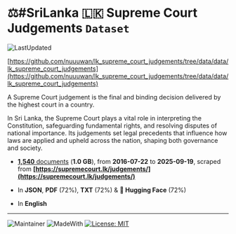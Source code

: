 # ⚖️#SriLanka 🇱🇰 Supreme Court Judgements `Dataset`

![LastUpdated](https://img.shields.io/badge/last_updated-2025--09--19_16:24:58-green)

[https://github.com/nuuuwan/lk_supreme_court_judgements/tree/data/data/lk_supreme_court_judgements](https://github.com/nuuuwan/lk_supreme_court_judgements/tree/data/data/lk_supreme_court_judgements)

A Supreme Court judgement is the final and binding decision delivered by the highest court in a country.

In Sri Lanka, the Supreme Court plays a vital role in interpreting the Constitution, safeguarding fundamental rights, and resolving disputes of national importance. Its judgements set legal precedents that influence how laws are applied and upheld across the nation, shaping both governance and society.

- [**1,540** documents](https://github.com/nuuuwan/lk_supreme_court_judgements/tree/data/data/lk_supreme_court_judgements) (**1.0 GB**), from **2016-07-22** to **2025-09-19**, scraped from **[https://supremecourt.lk/judgements/](https://supremecourt.lk/judgements/)**

- In **JSON**, **PDF** (72%), **TXT** (72%) & **🤗 Hugging Face** (72%)

- In **English**


---

![Maintainer](https://img.shields.io/badge/maintainer-nuuuwan-red)
![MadeWith](https://img.shields.io/badge/made_with-python-blue)
[![License: MIT](https://img.shields.io/badge/License-MIT-yellow.svg)](https://opensource.org/licenses/MIT)
